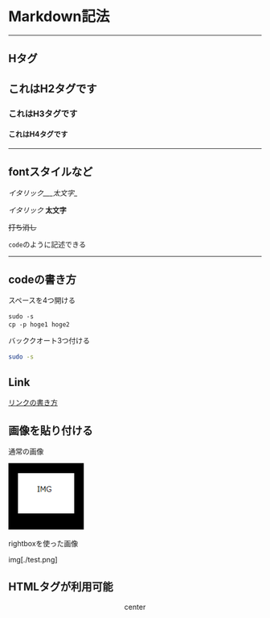 # Markdown記法

----

## Hタグ

## これはH2タグです

### これはH3タグです

#### これはH4タグです

----

## fontスタイルなど

_イタリック___太文字__

*イタリック*
**太文字**

~~打ち消し~~

`code`のように記述できる

----

## codeの書き方

スペースを4つ開ける

    sudo -s
    cp -p hoge1 hoge2

バッククオート3つ付ける

```bash
sudo -s
```

## Link

[リンクの書き方](http://yahoo.co.jp)

## 画像を貼り付ける

通常の画像

![image](./test.png)

rightboxを使った画像

img[./test.png]

## HTMLタグが利用可能

<center>center</center>
